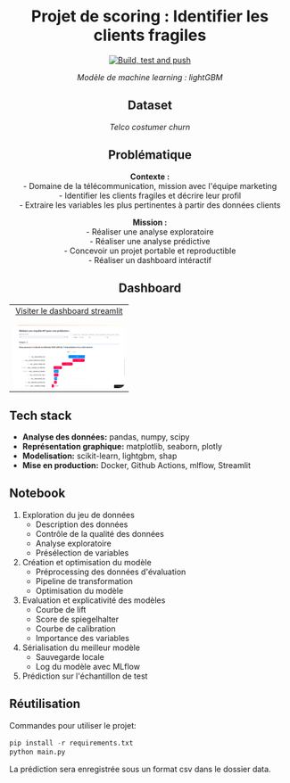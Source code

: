 <h1 align="center">Projet de scoring : Identifier les clients fragiles</h1>

<p align="center">
  <a href="https://github.com/alexsavz/savina_alex_rendu_projet3/actions/workflows/ci.yaml">
    <img src="https://github.com/alexsavz/savina_alex_rendu_projet3/actions/workflows/ci.yaml/badge.svg" alt="Build, test and push"/>
  </a>
</p>

<p align="center"><i>Modèle de machine learning : lightGBM</i></p>

<h2 align="center">Dataset</h2>

<p align="center"><i>Telco costumer churn</i></p>

<h2 align="center">Problématique</h2>

<p align="center">
<b>Contexte :</b>
<br>- Domaine de la télécommunication, mission avec l'équipe marketing
<br>- Identifier les clients fragiles et décrire leur profil
<br>- Extraire les variables les plus pertinentes à partir des données clients
</p>

<p align="center">
<b>Mission :</b>
<br>- Réaliser une analyse exploratoire
<br>- Réaliser une analyse prédictive
<br>- Concevoir un projet portable et reproductible
<br>- Réaliser un dashboard intéractif
</p>

<h2 align="center">Dashboard</h2>
<table align="center">
  <tr>
    <td align="center" valign="top">
      <a href="https://alexsavina-scoring-clientfragile.streamlit.app/">Visiter le dashboard streamlit</a> <br/><br>
      <a href="https://alexsavina-scoring-clientfragile.streamlit.app/">
        <img alt="Todo App" src="/frontend/assets/dashboard-min.png" width="200px" style="max-width:100%; border-radius: 10px;"/>
      </a>
    </td>
  </tr>
</table>

## Tech stack

- **Analyse des données:** pandas, numpy, scipy
- **Représentation graphique:** matplotlib, seaborn, plotly
- **Modelisation:** scikit-learn, lightgbm, shap
- **Mise en production:** Docker, Github Actions, mlflow, Streamlit

## Notebook

1. Exploration du jeu de données
   - Description des données
   - Contrôle de la qualité des données
   - Analyse exploratoire
   - Présélection de variables
2. Création et optimisation du modèle
   - Préprocessing des données d'évaluation
   - Pipeline de transformation
   - Optimisation du modèle
3. Evaluation et explicativité des modèles
   - Courbe de lift
   - Score de spiegelhalter
   - Courbe de calibration
   - Importance des variables
4. Sérialisation du meilleur modèle
   - Sauvegarde locale
   - Log du modèle avec MLflow
5. Prédiction sur l'échantillon de test

## Réutilisation

Commandes pour utiliser le projet:

```python
pip install -r requirements.txt
python main.py
```

La prédiction sera enregistrée sous un format csv dans le dossier data.

